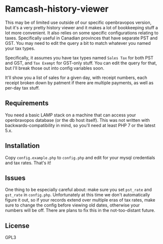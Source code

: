 Ramcash-history-viewer
======================

This may be of limited use outside of our specific openbravopos version, but
it's a very pretty history viewer and it makes a lot of bookkeeping stuff a lot
more convenient. It also relies on some specific configurations relating to
taxes. Specifically useful in Canadian provinces that have separate PST and
GST. You may need to edit the query a bit to match whatever you named your tax
types.

Specifically, it assumes you have tax types named `Sales Tax` for both PST and
GST, and `Tax Exempt` for GST-only stuff. You can edit the query for that, but
I'll break those out into config variables soon.

It'll show you a list of sales for a given day, with receipt numbers, each
receipt broken down by patment if there are multiple payments, as well as
per-day tax stuff.

Requirements
------------

You need a basic LAMP stack on a machine that can access your openbravopos
database (or the db host itself). This was not written with
backwards-compatibility in mind, so you'll need at least PHP 7 or the latest
5.x.

Installation
------------

Copy `config.example.php` to `config.php` and edit for your mysql
credentials and tax rates. That's it!

Issues
------

One thing to be especially careful about: make sure you set `pst_rate` and
`gst_rate` in `config.php`. Unfortunately at this time we don't automatically
figure it out, so if your records extend over multiple eras of tax rates, make
sure to change the config before viewing old dates, otherwise your numbers will
be off. There are plans to fix this in the not-too-distant future.

License
-------

GPL3
